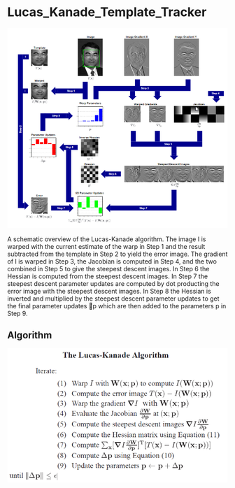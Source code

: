 # Lucas_Kanade_Template_Tracker

![Lucas Kanade Algorithm](Images/LK_algorithm.png)

A schematic overview of the Lucas-Kanade algorithm. The image I is
warped with the current estimate of the warp in Step 1 and the result
subtracted from the template in Step 2 to yield the error image. The
gradient of I is warped in Step 3, the Jacobian is computed in Step 4,
and the two combined in Step 5 to give the steepest descent images. In
Step 6 the Hessian is computed from the steepest descent images. In Step
7 the steepest descent parameter updates are computed by dot producting
the error image with the steepest descent images. In Step 8 the Hessian
is inverted and multiplied by the steepest descent parameter updates to
get the final parameter updates p which are then added to the
parameters p in Step 9.

## Algorithm
![Algorithm steps](Images/steps.png)

